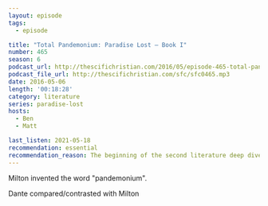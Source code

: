 ```yaml
---
layout: episode
tags:
  - episode

title: "Total Pandemonium: Paradise Lost – Book I"
number: 465
season: 6
podcast_url: http://thescifichristian.com/2016/05/episode-465-total-pandemonium-paradise-lost-book-i/
podcast_file_url: http://thescifichristian.com/sfc/sfc0465.mp3
date: 2016-05-06
length: '00:18:28'
category: literature
series: paradise-lost
hosts:
  - Ben
  - Matt

last_listen: 2021-05-18
recommendation: essential
recommendation_reason: The beginning of the second literature deep dive
---
```


Milton invented the word "pandemonium".

Dante compared/contrasted with Milton
